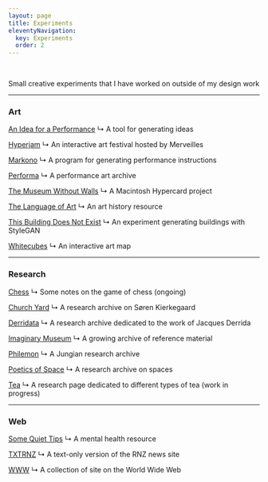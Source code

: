 ```yaml
---
layout: page
title: Experiments
eleventyNavigation:
  key: Experiments
  order: 2
---
```


<!--div class="searchlieu">

<form method="GET" action="https://lieu.cblgh.org/">
    <input type="hidden" value="tom.so" name="site">
    <input class="searchTerm" name="q" placeholder="Powered by Lieu">
    <button class="searchButton" type="submit">🔍</button>
</form>

</div-->

<br>

Small creative experiments that I have worked on outside of my design work

---

<h3>Art</h3>

[An Idea for a Performance](/projects/an-idea-for-a-performance)
↳ A tool for generating ideas

[Hyperjam](/projects/hyperjam)
↳ An interactive art festival hosted by Merveilles

[Markono](/projects/markono)
↳ A program for generating performance instructions

[Performa](/projects/performa)
↳ A performance art archive

[The Museum Without Walls](/projects/museum-without-walls)
↳ A Macintosh Hypercard project

[The Language of Art](/projects/the-language-of-art)
↳ An art history resource

[This Building Does Not Exist](/projects/this-building-does-not-exist)
↳ An experiment generating buildings with StyleGAN

[Whitecubes](/projects/whitecubes)
↳ An interactive art map

---

<h3>Research</h3>

[Chess](/projects/chess)
↳ Some notes on the game of chess (ongoing)

[Church Yard](/projects/church-yard)
↳ A research archive on Søren Kierkegaard

[Derridata](/projects/derridata)
↳ A research archive dedicated to the work of Jacques Derrida

[Imaginary Museum](/projects/imaginary-museum)
↳ A growing archive of reference material

[Philemon](/projects/philemon)
↳ A Jungian research archive

[Poetics of Space](/projects/poetics-of-space)
↳ A research archive on spaces

[Tea](/projects/tea)
↳ A research page dedicated to different types of tea (work in progress)

---

<h3>Web</h3>

[Some Quiet Tips](/projects/some-quiet-tips)
↳ A mental health resource

[TXTRNZ](/projects/txtrnz)
↳ A text-only version of the RNZ news site

[WWW](/projects/www)
↳ A collection of site on the World Wide Web











